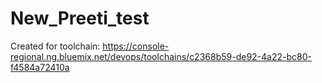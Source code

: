 # New_Preeti_test
Created for toolchain: https://console-regional.ng.bluemix.net/devops/toolchains/c2368b59-de92-4a22-bc80-f4584a72410a
